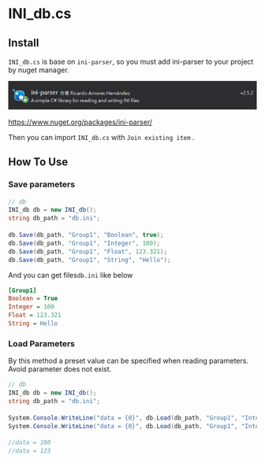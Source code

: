 # INI_db.cs

## Install

`INI_db.cs` is base on `ini-parser`, so you must add ini-parser to your project by nuget manager.

<img src="pic/readme/image-20201204092302802.png" alt="image-20201204092302802" style="zoom:200%;" />

https://www.nuget.org/packages/ini-parser/

Then you can import `INI_db.cs` with `Join existing item` .

## How To Use

### Save parameters

```cs
// db
INI_db db = new INI_db();           
string db_path = "db.ini";

db.Save(db_path, "Group1", "Boolean", true);
db.Save(db_path, "Group1", "Integer", 100);
db.Save(db_path, "Group1", "Float", 123.321);
db.Save(db_path, "Group1", "String", "Hello");
```

And you can get files`db.ini` like below

```ini
[Group1]
Boolean = True
Integer = 100
Float = 123.321
String = Hello
```

### Load Parameters

By this method a preset value can be specified when reading parameters. Avoid parameter does not exist.

```csharp
// db
INI_db db = new INI_db();
string db_path = "db.ini";

System.Console.WriteLine("data = {0}", db.Load(db_path, "Group1", "Integer", value_default));
System.Console.WriteLine("data = {0}", db.Load(db_path, "Group1", "Integer_1", value_default));

//data = 100
//data = 123
```





